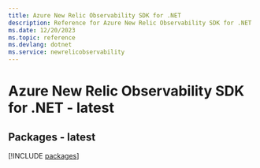 ```yaml
---
title: Azure New Relic Observability SDK for .NET
description: Reference for Azure New Relic Observability SDK for .NET
ms.date: 12/20/2023
ms.topic: reference
ms.devlang: dotnet
ms.service: newrelicobservability
---
```

# Azure New Relic Observability SDK for .NET - latest
## Packages - latest
[!INCLUDE [packages](new-relic-observability-index.md)]